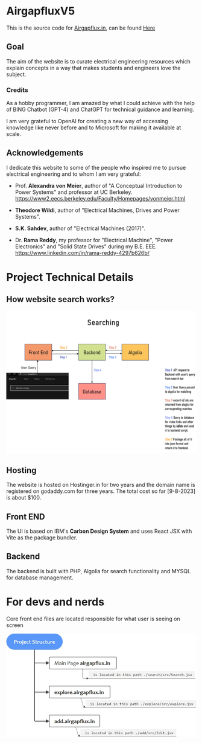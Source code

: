 # AirgapfluxV5
This is the source code for [Airgapflux.in](https://airgapflux.in), can be found [Here](https://github.com/Adhithya03/AirgapfluxV5)

## Goal
The aim of the website is to curate electrical engineering resources which explain concepts in a way that makes students and engineers love the subject.



### Credits

As a hobby programmer, I am amazed by what I could achieve with the help of BING Chatbot (GPT-4) and ChatGPT for technical guidance and learning.

I am very grateful to OpenAI for creating a new way of accessing knowledge like never before and to Microsoft for making it available at scale.

## Acknowledgements

I dedicate this website to some of the people who inspired me to pursue electrical engineering and to whom I am very grateful:

- Prof. **Alexandra von Meier**, author of "A Conceptual Introduction to Power Systems" and professor at UC Berkeley.
https://www2.eecs.berkeley.edu/Faculty/Homepages/vonmeier.html

- **Theodore Wildi**, author of "Electrical Machines, Drives and Power Systems".

- **S.K. Sahdev**, author of "Electrical Machines (2017)".

- Dr. **Rama Reddy**, my professor for "Electrical Machine", "Power Electronics" and "Solid State Drives" during my B.E. EEE.
https://www.linkedin.com/in/rama-reddy-4297b626b/



# Project Technical Details

## How website search works?

![searchWorking](https://raw.githubusercontent.com/Adhithya03/AirgapfluxV5/main/searchWorking.jpg)

## Hosting
The website is hosted on Hostinger.in for two years and the domain name is registered on godaddy.com for three years. The total cost so far [9-8-2023] is about $100.

## Front END
The UI is based on IBM's **Carbon Design System** and uses React JSX with Vite as the package bundler.

## Backend
The backend is built with PHP, Algolia for search functionality and MYSQL for database management.

# For devs and nerds

Core front end files are located responsible for what user is seeing on screen

![projectStructure](https://raw.githubusercontent.com/Adhithya03/AirgapfluxV5/main/projectStructure.jpg)